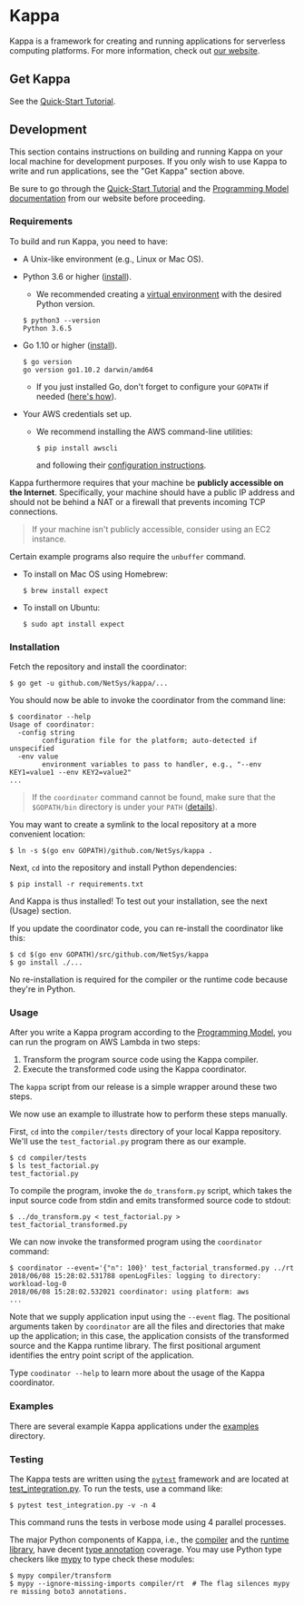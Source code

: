 # Kappa

Kappa is a framework for creating and running applications for serverless
computing platforms.  For more information, check out
[our website](https://kappa.cs.berkeley.edu/).

## Get Kappa

See the [Quick-Start Tutorial](https://kappa.cs.berkeley.edu/quick-start.html).

## Development

This section contains instructions on building and running Kappa on your local machine for development purposes.
If you only wish to use Kappa to write and run applications, see the "Get Kappa" section above.

Be sure to go through the [Quick-Start Tutorial](https://kappa.cs.berkeley.edu/quick-start.html) and the
[Programming Model documentation](https://kappa.cs.berkeley.edu/programming.html) from our website before proceeding.

### Requirements

To build and run Kappa, you need to have:

- A Unix-like environment (e.g., Linux or Mac OS).
- Python 3.6 or higher ([install](https://www.python.org/downloads/)).
  - We recommended creating a
    [virtual environment](http://docs.python-guide.org/en/latest/dev/virtualenvs/)
    with the desired Python version.

  ```console
  $ python3 --version
  Python 3.6.5
  ```
- Go 1.10 or higher ([install](https://golang.org/doc/install)).
  ```console
  $ go version
  go version go1.10.2 darwin/amd64
  ```
  - If you just installed Go, don't forget to configure your `GOPATH` if needed
    ([here's how](https://github.com/golang/go/wiki/SettingGOPATH)).
- Your AWS credentials set up.
  - We recommend installing the AWS command-line utilities:
    ```console
    $ pip install awscli
    ```
    and following their
    [configuration instructions](https://docs.aws.amazon.com/cli/latest/userguide/cli-chap-getting-started.html).

Kappa furthermore requires that your machine be **publicly accessible on the Internet**.  Specifically, your machine
should have a public IP address and should not be behind a NAT or a firewall that prevents incoming TCP connections.

> If your machine isn't publicly accessible, consider using an EC2 instance.

Certain example programs also require the `unbuffer` command.

- To install on Mac OS using Homebrew:
  ```console
  $ brew install expect
  ```
- To install on Ubuntu:
  ```console
  $ sudo apt install expect
  ```

### Installation

Fetch the repository and install the coordinator:
```console
$ go get -u github.com/NetSys/kappa/...
```
You should now be able to invoke the coordinator from the command line:
```console
$ coordinator --help
Usage of coordinator:
  -config string
        configuration file for the platform; auto-detected if unspecified
  -env value
        environment variables to pass to handler, e.g., "--env KEY1=value1 --env KEY2=value2"
...
```

> If the `coordinator` command cannot be found, make sure that the `$GOPATH/bin` directory is under your `PATH`
> ([details](https://golang.org/doc/code.html#GOPATH)).

You may want to create a symlink to the local repository at a more convenient location:
```console
$ ln -s $(go env GOPATH)/github.com/NetSys/kappa .
```

Next, `cd` into the repository and install Python dependencies:
```console
$ pip install -r requirements.txt
```

And Kappa is thus installed!  To test out your installation, see the next (Usage) section.

If you update the coordinator code, you can re-install the coordinator like this:
```console
$ cd $(go env GOPATH)/src/github.com/NetSys/kappa
$ go install ./...
```
No re-installation is required for the compiler or the runtime code because they're in Python.

### Usage

After you write a Kappa program according to the [Programming Model](https://kappa.cs.berkeley.edu/programming.html),
you can run the program on AWS Lambda in two steps:

1. Transform the program source code using the Kappa compiler.
2. Execute the transformed code using the Kappa coordinator.

The `kappa` script from our release is a simple wrapper around these two steps.

We now use an example to illustrate how to perform these steps manually.

First, `cd` into the `compiler/tests` directory of your local Kappa repository.  We'll use the `test_factorial.py`
program there as our example.
```console
$ cd compiler/tests
$ ls test_factorial.py
test_factorial.py
```

To compile the program, invoke the `do_transform.py` script, which takes the input source code from stdin and emits
transformed source code to stdout:
```console
$ ../do_transform.py < test_factorial.py > test_factorial_transformed.py
```

We can now invoke the transformed program using the `coordinator` command:
```console
$ coordinator --event='{"n": 100}' test_factorial_transformed.py ../rt
2018/06/08 15:28:02.531788 openLogFiles: logging to directory: workload-log-0
2018/06/08 15:28:02.532021 coordinator: using platform: aws
...
```
Note that we supply application input using the `--event` flag.  The positional arguments taken by `coordinator` are
all the files and directories that make up the application; in this case, the application consists of the transformed
source and the Kappa runtime library.  The first positional argument identifies the entry point script of the
application.

Type `coodinator --help` to learn more about the usage of the Kappa coordinator.

### Examples

There are several example Kappa applications under the [examples](examples) directory.

### Testing

The Kappa tests are written using the [`pytest`](https://docs.pytest.org/en/latest/) framework and are located at
[test_integration.py](test_integration.py).  To run the tests, use a command like:
```console
$ pytest test_integration.py -v -n 4
```
This command runs the tests in verbose mode using 4 parallel processes.

The major Python components of Kappa, i.e., the [compiler](compiler/transform) and the [runtime library](compiler/rt),
have decent [type annotation](https://www.python.org/dev/peps/pep-0484) coverage.  You may use Python type checkers like
[mypy](http://mypy-lang.org/) to type check these modules:
```console
$ mypy compiler/transform
$ mypy --ignore-missing-imports compiler/rt  # The flag silences mypy re missing boto3 annotations.
```

